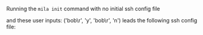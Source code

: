 Running the `mila init` command with no initial ssh config file

and these user inputs: ('bob\r', 'y', 'bob\r', 'n')
leads the following ssh config file:

```

```
